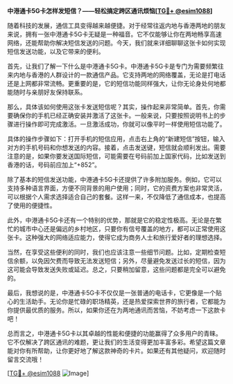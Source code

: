**中港通卡5G卡怎样发短信？——轻松搞定跨区通讯烦恼[[TG💪+ @esim1088](https://t.me/s/esim1088)]**

随着科技的发展，通信工具变得越来越便捷。对于经常往返内地与香港两地的朋友来说，拥有一张中港通卡5G卡无疑是一种福音。它不仅能够让你在两地畅享高速网络，还能帮助你解决短信发送的问题。今天，我们就来详细聊聊这张卡如何实现短信发送功能，以及它带来的便利。

首先，让我们了解一下什么是中港通卡5G卡。中港通卡5G卡是专门为需要频繁往来内地与香港的人群设计的一款通信产品。它支持两地的网络覆盖，无论是打电话还是上网都非常流畅。更重要的是，它的短信功能同样强大，让你无论身处何地都能随时与亲朋好友保持联系。

那么，具体该如何使用这张卡发送短信呢？其实，操作起来非常简单。首先，你需要确保你的手机已经正确安装并激活了这张卡。一般来说，只要按照说明书上的步骤进行操作即可完成激活。一旦激活成功，你就可以像平时一样使用短信功能了。

具体的操作步骤如下：打开手机的短信应用，点击右上角的“新建短信”按钮，输入对方的手机号码和你想发送的内容。接着，点击发送键，短信就会顺利发出。需要注意的是，如果你要发送国际短信，可能需要在号码前加上国家代码，比如发送到香港的话，号码前应加上“+852”。

除了基本的短信发送功能，中港通卡5G卡还提供了许多附加服务。例如，它可以支持多种语言界面，方便不同背景的用户使用；同时，它的资费方案也非常灵活，可以根据个人需求选择适合自己的套餐。这样一来，不仅降低了通信成本，也提高了使用的便捷性。

此外，中港通卡5G卡还有一个特别的优势，那就是它的稳定性极高。无论是在繁忙的城市中心还是偏远的乡村地区，只要你有信号覆盖的地方，都可以正常使用这张卡。这种强大的网络适应能力，使得它成为商务人士和旅行爱好者的理想选择。

当然，在享受这些便利的同时，我们也应该注意一些细节问题。比如，定期检查短信余额，以免因欠费而导致无法发送短信；另外，尽量避免发送过长的短信，因为这可能会导致发送失败或延迟。总之，只要稍加留意，这些问题都是完全可以避免的。

最后，我想说的是，中港通卡5G卡不仅仅是一张普通的电话卡，它更像是一个贴心的生活助手。无论你是忙碌的职场精英，还是热爱探索世界的旅行者，它都能为你提供最优质的服务。所以，如果你还在为两地通讯而苦恼，不妨考虑一下这款卡吧！

总而言之，中港通卡5G卡以其卓越的性能和便捷的功能赢得了众多用户的青睐。它不仅解决了跨区通讯的难题，更让我们的生活变得更加丰富多彩。希望这篇文章能对你有所帮助，让你更好地了解这款神奇的卡片。如果还有其他疑问，欢迎随时留言交流哦！

[[TG💪+ @esim1088](https://t.me/s/esim1088) ![Image](https://i.postimg.cc/4NQfJmqS/Snipaste-2025-05-13-00-14-12.png)]
